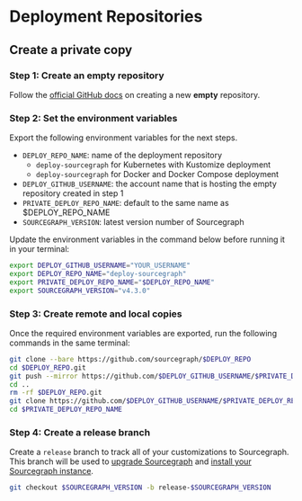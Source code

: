 # Deployment Repositories

## Create a private copy

### Step 1: Create an empty repository

Follow the [official GitHub docs](https://docs.github.com/en/repositories/creating-and-managing-repositories/creating-a-new-repository) on creating a new **empty** repository.

### Step 2: Set the environment variables

Export the following environment variables for the next steps.

- `DEPLOY_REPO_NAME`: name of the deployment repository
  - `deploy-sourcegraph` for Kubernetes with Kustomize deployment
  - `deploy-sourcegraph` for Docker and Docker Compose deployment
- `DEPLOY_GITHUB_USERNAME`: the account name that is hosting the empty repository created in step 1 
- `PRIVATE_DEPLOY_REPO_NAME`: default to the same name as $DEPLOY_REPO_NAME
- `SOURCEGRAPH_VERSION`: latest version number of Sourcegraph

Update the environment variables in the command below before running it in your terminal:

```bash
export DEPLOY_GITHUB_USERNAME="YOUR_USERNAME"
export DEPLOY_REPO_NAME="deploy-sourcegraph"
export PRIVATE_DEPLOY_REPO_NAME="$DEPLOY_REPO_NAME"
export SOURCEGRAPH_VERSION="v4.3.0"
```

### Step 3: Create remote and local copies

Once the required environment variables are exported, run the following commands in the same terminal:

```bash
git clone --bare https://github.com/sourcegraph/$DEPLOY_REPO
cd $DEPLOY_REPO.git
git push --mirror https://github.com/$DEPLOY_GITHUB_USERNAME/$PRIVATE_DEPLOY_REPO_NAME.git
cd ..
rm -rf $DEPLOY_REPO.git
git clone https://github.com/$DEPLOY_GITHUB_USERNAME/$PRIVATE_DEPLOY_REPO_NAME.git
cd $PRIVATE_DEPLOY_REPO_NAME

```

### Step 4: Create a release branch

Create a `release` branch to track all of your customizations to Sourcegraph. This branch will be used to [upgrade Sourcegraph](update.md) and [install your Sourcegraph instance](./index.md#installation).

```bash
git checkout $SOURCEGRAPH_VERSION -b release-$SOURCEGRAPH_VERSION
```
